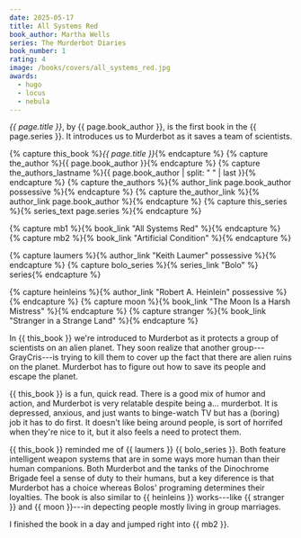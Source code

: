 ```yaml
---
date: 2025-05-17
title: All Systems Red
book_author: Martha Wells
series: The Murderbot Diaries
book_number: 1
rating: 4
image: /books/covers/all_systems_red.jpg
awards:
  - hugo
  - locus
  - nebula
---
```


<cite class="book-title">{{ page.title }}</cite>, by <span
class="author-name">{{ page.book_author }}</span>, is the first book in the
<span class="book-series">{{ page.series }}</span>. It introduces us to
Murderbot as it saves a team of scientists.

{% capture this_book %}<cite class="book-title">{{ page.title }}</cite>{% endcapture %}
{% capture the_author %}<span class="author-name">{{ page.book_author }}</span>{% endcapture %}
{% capture the_authors_lastname %}<span class="author-name">{{ page.book_author | split: " " | last }}</span>{% endcapture %}
{% capture the_authors %}{% author_link page.book_author possessive %}{% endcapture %}
{% capture the_author_link %}{% author_link page.book_author %}{% endcapture %}
{% capture this_series %}{% series_text page.series %}{% endcapture %}

{% capture mb1 %}{% book_link "All Systems Red" %}{% endcapture %}
{% capture mb2 %}{% book_link "Artificial Condition" %}{% endcapture %}

{% capture laumers %}{% author_link "Keith Laumer" possessive %}{% endcapture %}
{% capture bolo_series %}{% series_link "Bolo" %} series{% endcapture %}

{% capture heinleins %}{% author_link "Robert A. Heinlein" possessive %}{% endcapture %}
{% capture moon %}{% book_link "The Moon Is a Harsh Mistress" %}{% endcapture %}
{% capture stranger %}{% book_link "Stranger in a Strange Land" %}{% endcapture %}

In {{ this_book }} we're introduced to Murderbot as it protects a group of
scientists on an alien planet. They soon realize that another
group---GrayCris---is trying to kill them to cover up the fact that there are
alien ruins on the planet. Murderbot has to figure out how to save its people
and escape the planet.

{{ this_book }} is a fun, quick read. There is a good mix of humor and action,
and Murderbot is very relatable despite being a... murderbot. It is depressed,
anxious, and just wants to binge-watch TV but has a (boring) job it has to do
first. It doesn't like being around people, is sort of horrifed when they're
nice to it, but it also feels a need to protect them.

{{ this_book }} reminded me of {{ laumers }} {{ bolo_series }}. Both feature
intelligent weapon systems that are in some ways more human than their human
companions. Both Murderbot and the tanks of the Dinochrome Brigade feel a
sense of duty to their humans, but a key diference is that Murderbot has a
choice whereas Bolos' programing determines their loyalties. The book is also
similar to {{ heinleins }} works---like {{ stranger }} and {{ moon }}---in
depecting people mostly living in group marriages.

I finished the book in a day and jumped right into {{ mb2 }}.

